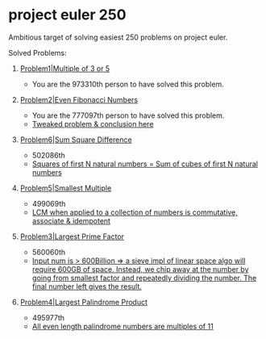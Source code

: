 # project euler 250

Ambitious target of solving easiest 250 problems on project euler. 

Solved Problems:

1. [Problem1|Multiple of 3 or 5](src/problem-001/problem-001.py) 
   - You are the 973310th person to have solved this problem.

2. [Problem2|Even Fibonacci Numbers](src/problem-002/problem-002.py) 
   - You are the 777097th person to have solved this problem.
   - [Tweaked problem & conclusion here](src/problem-002/problem-002.md)

3. [Problem6|Sum Square Difference](src/problem-006/problem-006.py)
   - 502086th 
   - [Squares of first N natural numbers = Sum of cubes of first N natural numbers](src/problem-006/problem-006.md)
  
4. [Problem5|Smallest Multiple](src/problem-005/problem-005.py)
   - 499069th 
   - [LCM when applied to a collection of numbers is commutative, associate & idempotent](src/problem-005/problem-005.md)

5. [Problem3|Largest Prime Factor](src/problem-003/problem-003.py)
   - 560060th 
   - [Input num is > 600Billion => a sieve impl of linear space algo will require 600GB of space. Instead, we chip away at the number by going from smallest factor and repeatedly dividing the number. The final number left gives the result.](src/problem-003/problem-003.md)
6. [Problem4|Largest Palindrome Product](src/problem-006/problem-006.py)
   - 495977th 
   - [All even length palindrome numbers are multiples of 11](src/problem-004/problem-004.md)